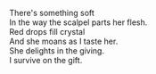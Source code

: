 <!--
title: Blood Doll
date: 30 October 2004
tags: poetry
-->

There's something soft  
In the way the scalpel parts her flesh.  
Red drops fill crystal  
And she moans as I taste her.  
She delights in the giving.  
I survive on the gift.  
